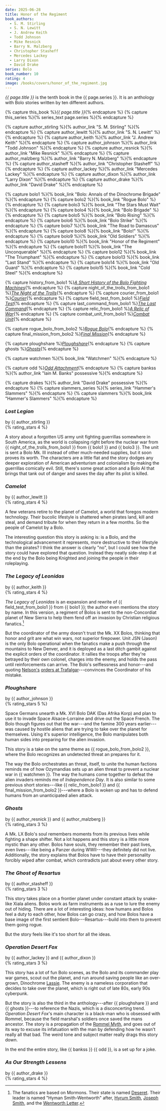```yaml
---
date: 2025-06-28
title: Honor of the Regiment
book_authors:
  - S. M. Stirling
  - S. N. Lewitt
  - J. Andrew Keith
  - Todd Johnson
  - Mike Resnick
  - Barry N. Malzberg
  - Christopher Stasheff
  - Mercedes Lackey
  - Larry Dixon
  - David Drake
series: Bolo
book_number: 10
rating: 4
image: /books/covers/honor_of_the_regiment.jpg
---
```


<cite class="book-title">{{ page.title }}</cite> is the tenth book in the
<span class="book-series">{{ page.series }}</span>. It is an anthology with
Bolo stories written by ten different authors.

{% capture this_book %}<cite class="book-title">{{ page.title }}</cite>{% endcapture %}
{% capture this_series %}{% series_text page.series %}{% endcapture %}

{% capture author_stirling %}{% author_link "S. M. Stirling" %}{% endcapture %}
{% capture author_lewitt %}{% author_link "S. N. Lewitt" %}{% endcapture %}
{% capture author_keith %}{% author_link "J. Andrew Keith" %}{% endcapture %}
{% capture author_johnson %}{% author_link "Todd Johnson" %}{% endcapture %}
{% capture author_resnick %}{% author_link "Mike Resnick" %}{% endcapture %}
{% capture author_malzberg %}{% author_link "Barry N. Malzberg" %}{% endcapture %}
{% capture author_stasheff %}{% author_link "Christopher Stasheff" %}{% endcapture %}
{% capture author_lackey %}{% author_link "Mercedes Lackey" %}{% endcapture %}
{% capture author_dixon %}{% author_link "Larry Dixon" %}{% endcapture %}
{% capture author_drake %}{% author_link "David Drake" %}{% endcapture %}

{% capture bolo1 %}{% book_link "Bolo: Annals of the Dinochrome Brigade" %}{% endcapture %}
{% capture bolo2 %}{% book_link "Rogue Bolo" %}{% endcapture %}
{% capture bolo3 %}{% book_link "The Stars Must Wait" %}{% endcapture %}
{% capture bolo4 %}{% book_link "Bolo Brigade" %}{% endcapture %}
{% capture bolo5 %}{% book_link "Bolo Rising" %}{% endcapture %}
{% capture bolo6 %}{% book_link "Bolo Strike" %}{% endcapture %}
{% capture bolo7 %}{% book_link "The Road to Damascus" %}{% endcapture %}
{% capture bolo8 %}{% book_link "Bolo!" %}{% endcapture %}
{% capture bolo9 %}{% book_link "Old Soldiers" %}{% endcapture %}
{% capture bolo10 %}{% book_link "Honor of the Regiment" %}{% endcapture %}
{% capture bolo11 %}{% book_link "The Unconquerable" %}{% endcapture %}
{% capture bolo12 %}{% book_link "The Triumphant" %}{% endcapture %}
{% capture bolo13 %}{% book_link "Last Stand" %}{% endcapture %}
{% capture bolo14 %}{% book_link "Old Guard" %}{% endcapture %}
{% capture bolo15 %}{% book_link "Cold Steel" %}{% endcapture %}

{% capture history_from_bolo1 %}<a href="/books/bolo_annals_of_the_dinochrome_brigade/#a-short-history-of-the-bolo-fighting-machines"><cite class="short-story-title">A Short History of the Bolo Fighting Machines</cite></a>{% endcapture %}
{% capture night_of_the_trolls_from_bolo1 %}<a href="/books/bolo_annals_of_the_dinochrome_brigade/#the-night-of-the-trolls"><cite class="short-story-title">The Night of the Trolls</cite></a>{% endcapture %}
{% capture courier_from_bolo1 %}<a href="/books/bolo_annals_of_the_dinochrome_brigade/#courier"><cite class="short-story-title">Courier</cite></a>{% endcapture %}
{% capture field_test_from_bolo1 %}<a href="/books/bolo_annals_of_the_dinochrome_brigade/#field-test"><cite class="short-story-title">Field Test</cite></a>{% endcapture %}
{% capture last_command_from_bolo1 %}<a href="/books/bolo_annals_of_the_dinochrome_brigade/#the-last-command"><cite class="short-story-title">The Last Command</cite></a>{% endcapture %}
{% capture relic_from_bolo1 %}<a href="/books/bolo_annals_of_the_dinochrome_brigade/#a-relic-of-war"><cite class="short-story-title">A Relic of War</cite></a>{% endcapture %}
{% capture combat_unit_from_bolo1 %}<a href="/books/bolo_annals_of_the_dinochrome_brigade/#combat-unit"><cite class="short-story-title">Combat Unit</cite></a>{% endcapture %}

{% capture rogue_bolo_from_bolo2 %}<a href="/books/rogue_bolo/#rogue-bolo"><cite class="short-story-title">Rogue Bolo</cite></a>{% endcapture %}
{% capture final_mission_from_bolo2  %}<a href="/books/rogue_bolo/#final-mission"><cite class="short-story-title">Final Mission</cite></a>{% endcapture %}

{% capture ploughshare %}<a href="#ploughshare"><cite class="short-story-title">Ploughshare</cite></a>{% endcapture %}
{% capture ghosts %}<a href="#ghosts"><cite class="short-story-title">Ghosts</cite></a>{% endcapture %}

{% capture watchmen %}{% book_link "Watchmen" %}{% endcapture %}

{% capture odd %}<a href="/books/the_state_of_the_art/#odd-attachment"><cite class="short-story-title">Odd Attachment</cite></a>{% endcapture %}
{% capture bankss %}{% author_link "Iain M. Banks" possessive %}{% endcapture %}

{% capture drakes %}{% author_link "David Drake" possessive %}{% endcapture %}
{% capture slammers_series %}{% series_link "Hammer's Slammers" %}{% endcapture %}
{% capture slammers %}{% book_link "Hammer's Slammers" %}{% endcapture %}

### <cite class="short-story-title">Lost Legion</cite>
<div class="written-by">by {{ author_stirling }}</div>
{% rating_stars 4 %}

A story about a forgotten US army unit fighting guerrillas somewhere in South
America, as the world is collapsing right before the nuclear war from {{
night_of_the_trolls_from_bolo1 }} from {{ bolo1 }} and {{ bolo3 }}. The unit
is sent a Bolo Mk. III instead of other much-needed supplies, but it soon
proves its worth. The characters are a little flat and the story dodges any
deeper exploration of American adventurism and colonialism by making the
guerrillas comically evil. Still, there's some great action and a Bolo AI that
brings that tank out of danger and saves the day after its pilot is killed.

### <cite class="short-story-title">Camelot</cite>
<div class="written-by">by {{ author_lewitt }}</div>
{% rating_stars 4 %}

A few veterans retire to the planet of Camelot, a world that foregos modern
technology. Their bucolic lifestyle is shattered when pirates land, kill and
steal, and demand tribute for when they return in a few months. So the people
of Camelot by a Bolo.

The interesting question this story is asking is: is a Bolo, and the
technological advancement it represents, more destructive to their lifestyle
than the pirates? I think the answer is clearly "no", but I could see how the
story could have explored that question. Instead they neatly side-step it at
the end by the Bolo being Knighted and joining the people in their
roleplaying.

### <cite class="short-story-title">The Legacy of Leonidas</cite>
<div class="written-by">by {{ author_keith }}</div>
{% rating_stars 4 %}

<cite class="short-story-title">The Legacy of Leonidas</cite> is an expansion
and rewrite of {{ field_test_from_bolo1 }} from {{ bolo1 }}; the author even
mentions the story by name. In this version, a regiment of Bolos is sent to
the non-Concordiat planet of New Sierra to help them fend off an invasion by
Christian religious fanatics.[^mormons]

[^mormons]:
    The fanatics are based on Mormons. Their state is named
    [Deseret][deseret]. Their leader is named "Hyman Smith-Wentworth" after,
    [Hyrum Smith][hyrum], [Joseph Smith][smith], and the [Wentworth
    Letter][wentworth].

[deseret]: https://en.wikipedia.org/wiki/State_of_Deseret
[hyrum]: https://en.wikipedia.org/wiki/Hyrum_Smith
[smith]: https://en.wikipedia.org/wiki/Joseph_Smith
[wentworth]: https://en.wikipedia.org/wiki/Wentworth_letter

But the coordinator of the army doesn't trust the Mk. XX Bolos, thinking that
honor and grit are what win wars, not superior firepower. Unit JSN (Jason) is
the only Bolo operational when the fanatics make a push through the mountains
to New Denver, and it is deployed as a last ditch gambit against the explicit
orders of the coordinator. It rallies the troops after they're betrayed by
their own colonel, charges into the enemy, and holds the pass until
reinforcements can arrive. The Bolo's selflessness and honor---and quoting
[Nelson's][nelson] [orders at Trafalgar][duty]---convinces the Coordinator of
his mistake.

[nelson]: https://en.wikipedia.org/wiki/Horatio_Nelson,_1st_Viscount_Nelson
[duty]: https://en.wikipedia.org/wiki/England_expects_that_every_man_will_do_his_duty

### <cite class="short-story-title">Ploughshare</cite>
<div class="written-by">by {{ author_johnson }}</div>
{% rating_stars 5 %}

Space Germans unearth a Mk. XVI Bolo DAK (Das Afrika Korp) and plan to use it
to invade Space Alsace-Lorraine and drive out the Space French. The Bolo
though figures out that the war---and the famine 300 years earlier---was
caused by hostile aliens that are trying to take over the planet for
themselves. Using it's superior intelligence, the Bolo manipulates both human
sides into preparing for the alien invasion.

This story is a take on the same theme as {{ rogue_bolo_from_bolo2 }}, where
the Bolo recognizes an undetected threat an prepares for it.

The way the Bolo orchestrates an threat, itself, to unite the human factions
reminds me of how Ozymandias sets up an alien threat to prevent a nuclear war
in {{ watchmen }}. The way the humans come together to defeat the alien
invaders reminds me of <cite class="movie-title">Independence Day</cite>. It
is also similar to some previous short stories---like {{ relic_from_bolo1 }}
and {{ final_mission_from_bolo2 }}---where a Bolo is woken up and has to
defend humans from an unanticipated alien attack.

### <cite class="short-story-title">Ghosts</cite>
<div class="written-by">by {{ author_resnick }} and {{ author_malzberg }}</div>
{% rating_stars 3 %}

A Mk. LX Bolo's soul remembers moments from its previous lives while fighting
a shape shifter. Not a lot happens and this story is a little more mystic than
any other. Bolos have souls, they remember their past lives, even lives---like
being a Panzer during WWII---they definitely did not live. Additionally, the
story explains that Bolos have to have their personality forcibly wiped after
combat, which contradicts just about every other story.

### <cite class="short-story-title">The Ghost of Resartus</cite>
<div class="written-by">by {{ author_stasheff }}</div>
{% rating_stars 3 %}

This story takes place on a frontier planet under constant attack by
snake-like Xiala aliens. Bolos work as farm instruments as a ruse to lure the
enemy out of hiding. There are a lot of interesting ideas: how humans and
Bolos feel a duty to each other, how Bolos can go crazy, and how Bolos have a
base image of the first sentient Bolo---Resartus---build into them to prevent
them going rogue.

But the story feels like it's too short for all the ideas.

### <cite class="short-story-title">Operation Desert Fox</cite>
<div class="written-by">by {{ author_lackey }} and {{ author_dixon }}</div>
{% rating_stars 3 %}

This story has a lot of fun Bolo scenes, as the Bolo and its commander play
war games, scout out the planet, and run around saving people like an
over-grown, Dinochrome [Lassie][lassie]. The enemy is a nameless corporation
that decides to take over the planet, which is right out of late 80s, early
90s cyberpunk.

But the story is also the third in the anthology---after {{ ploughshare }} and
{{ ghosts }}---to reference the Nazis, which is a disconcerting trend. 
<cite class="short-story-title">Operation Desert Fox</cite>'s main character
is a black-man who is obsessed with Rommel, because the field marshal's
soldiers once saved the mans ancestor. The story is a propagation of the
[Rommel Myth][rm], and goes out of its way to excuse its infatuation with the
man by defending how he wasn't really all that bad. The weird tone and subject
matter really drags this story down.

[rm]: https://en.wikipedia.org/wiki/Rommel_myth

In the end the entire story, like {{ bankss }} {{ odd }}, is a set up for a
joke.

[lassie]: https://en.wikipedia.org/wiki/Lassie

### <cite class="short-story-title">As Our Strength Lessens</cite>
<div class="written-by">by {{ author_drake }}</div>
{% rating_stars 4 %}



